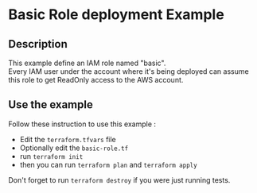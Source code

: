 # Basic Role deployment Example
## Description
This example define an IAM role named "basic".  
Every IAM user under the account where it's being deployed can assume this role to get ReadOnly access to the AWS account.  

## Use the example
Follow these instruction to use this example :  
- Edit the `terraform.tfvars` file
- Optionally edit the `basic-role.tf`
- run `terraform init`
- then you can run `terraform plan` and `terraform apply`

Don't forget to run `terraform destroy` if you were just running tests.